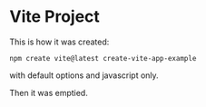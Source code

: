 # Vite Project

This is how it was created:

`npm create vite@latest create-vite-app-example`

with default options and javascript only.

Then it was emptied.
